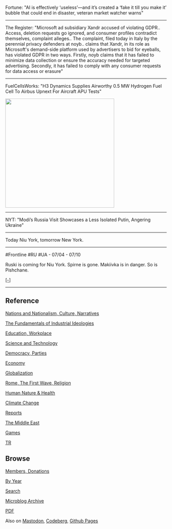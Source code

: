
Fortune: "AI is effectively ‘useless’—and it’s created a ‘fake it till
you make it’ bubble that could end in disaster, veteran market watcher
warns"

---

The Register: "Microsoft ad subsidiary Xandr accused of violating
GDPR.. Access, deletion requests go ignored, and consumer profiles
contradict themselves, complaint alleges.. The complaint, filed today
in Italy by the perennial privacy defenders at noyb..  claims that
Xandr, in its role as Microsoft's demand-side platform used by
advertisers to bid for eyeballs, has violated GDPR in two
ways. Firstly, noyb claims that it has failed to minimize data
collection or ensure the accuracy needed for targeted
advertising. Secondly, it has failed to comply with any consumer
requests for data access or erasure"

---

FuelCellsWorks: "H3 Dynamics Supplies Airworthy 0.5 MW Hydrogen Fuel
Cell To Airbus Upnext For Aircraft APU Tests"

<img width='340' src='https://s3.eu-central-2.wasabisys.com/mastodonworld/media_attachments/files/112/740/853/224/258/867/small/ac6c6a373b2237f8.png'/>

---

NYT: "Modi’s Russia Visit Showcases a Less Isolated Putin, Angering Ukraine"

---

Today Niu York, tomorrow New York.

---

\#Frontline \#RU \#UA - 07/04 - 07/10

Ruski is coming for Niu York. Spirne is gone. Makiivka is in danger. So
is Pishchane. 

[[-]](mbl/2024/ukrdata/map26.html)

---

## Reference

[Nations and Nationalism, Culture, Narratives](0119/2013/02/nations-and-nationalism.html)

[The Fundamentals of Industrial Ideologies](0119/2011/04/fundamentals-of-industrial-ideologies.html)

[Education, Workplace](0119/2017/09/education-workplace.html)

[Science and Technology](0119/2018/09/science-technology.html)

[Democracy, Parties](0119/2016/11/democracy.html)

[Economy](2021/01/economy.html)

[Globalization](0119/2018/09/globalization.html)

[Rome, The First Wave, Religion](0119/2017/12/rome.html)

[Human Nature & Health](2020/07/human-nature.html)

[Climate Change](2022/01/climate.html)

[Reports](2021/01/reports.html)

[The Middle East](0119/2019/07/middleeast.html)

[Games](2024/06/games.html)

[TR](../tr/index.html)

## Browse

[Members, Donations](2022/08/members.html)

[By Year](years.html)

[Search](https://muratk5n.github.io/thirdwave/en/search.html)

[Microblog Archive](mbl/index.html)

[PDF](https://www.dropbox.com/scl/fi/8kl0sla1booo83zeb28dn/tw-all.pdf?rlkey=p9r319p8jbzak5du3dasju05y&st=28wknfsp&raw=1)

Also on 
[Mastodon](https://fosstodon.org/@muratk5n),
[Codeberg](https://muratk5n.codeberg.page/en/),
[Github Pages](https://muratk5n.github.io/thirdwave/en/)
